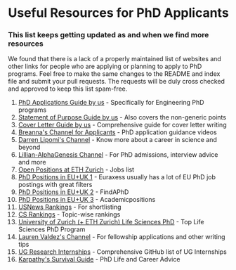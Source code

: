 # Useful Resources for PhD Applicants

### This list keeps getting updated as and when we find more resources 

We found that there is a lack of a properly maintained list of websites and other links for people who are applying or planning to apply to PhD programs. Feel free to make the same changes to the README and index file and submit your pull requests. The requests will be duly cross checked and approved to keep this list spam-free.


1.  [PhD Applications Guide by us](https://medium.com/gradadm/engineering-phd-application-guide-a3877e84d891) - Specifically for Engineering PhD programs
2. [Statement of Purpose Guide by us](https://medium.com/gradadm/engineering-phd-application-guide-a3877e84d891) - Also covers the non-generic points
3. [Cover Letter Guide by us](https://medium.com/gradadm/engineering-phd-application-guide-a3877e84d891) - Comprehensive guide for cover letter writing
4. [Breanna's Channel for Applicants](https://www.youtube.com/channel/UCy4kcsF87VlPL-CauIsqlJg) - PhD application guidance videos
5. [Darren Lipomi's Channel](https://www.youtube.com/user/djlipomi) - Know more about a career in science and beyond
6. [Lillian-AlphaGenesis Channel](https://www.youtube.com/channel/UCBfyfPZR0Cc5b-nl5vO4fbw) - For PhD admissions, interview advice and more
7. [Open Positions at ETH Zurich](https://jobs.ethz.ch/site/index) - Jobs list
8. [PhD Positions in EU+UK 1](https://euraxess.ec.europa.eu/) - Euraxess usually has a lot of EU PhD job postings with great filters
9. [PhD Positions in EU+UK 2](https://www.findaphd.com/) - FindAPhD 
10. [PhD Positions in EU+UK 3](https://academicpositions.com/) - Academicpositions
11. [USNews Rankings](https://www.usnews.com/best-graduate-schools/top-engineering-schools?int=top_nav_Engineering) - For shortlisting
12. [CS Rankings](http://csrankings.org/) - Topic-wise rankings
13. [University of Zurich (+ ETH Zurich) Life Sciences PhD](https://www.lifescience-graduateschool.uzh.ch/en/about-LSZGS/phd-programs.html) - Top Life Sciences PhD Program
14. [Lauren Valdez's Channel](https://www.youtube.com/c/LaurenValdez) - For fellowship applications and other writing tips
15. [UG Research Internships](https://github.com/himahuja/Research-Internships-for-Undergraduates) - Comprehensive GitHub list of UG Internships
16. [Karpathy's Survival Guide](http://karpathy.github.io/2016/09/07/phd/) - PhD Life and Career Advice
